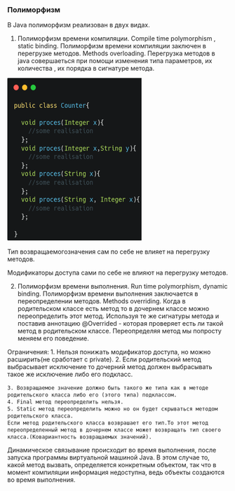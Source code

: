 ### Полиморфизм

В Java полиморфизм реализован в двух видах.

  1. Полиморфизм времени компиляции. Compile time polymorphism , static binding.
  Полиморфизм времени компиляции заключен в перегрузке методов. Methods overloading.
  Перегрузка методов в java совершаеться при помощи изменения типа параметров, их количества , их порядка в сигнатуре метода.
  
  <img src = "carbon (1).png" width = 305.6 height = 370.8></img>
  
  Тип возвращаемогозначения сам по себе не влияет на перегрузку методов.
  
  Модификаторы доступа сами по себе не влияют на перегрузку методов.
 
 2. Полиморфизм времени выполнения. Run time polymorphism, dynamic binding.
 Полиморфизм времени выполнения заключается в переопределении методов. Methods overriding.
 Когда в родительском классе есть метод то в дочернем классе можно переопределить этот метод.
 Используя те же сигнатуры метода и поставив аннотацию @Overrided - которая проверяет есть ли такой метод в родительском классе.
 Переопределяя метод  мы попросту меняем его поведение. 
 
 Ограничения:
    1. Нельзя понижать модификатор доступа, но можно расширить(не сработает с private).
    2. Если родительский метод выбрасывает исключение то дочерний метод должен выбрасывать такое же исключение либо его подкласс.
    
    3. Возвращаемое значение должно быть такого же типа как в методе родительского класса либо его (этого типа) подклассом.
    4. Final метод переопределить нельзя.
    5. Static метод переопределить можно но он будет скрываться методом родительского класса.
    Если метод родительского класса возврашает его тип.То этот метод переопределенный метод в дочернем классе может возвращать тип своего класса.(Ковариантность возвращаемых значений).
 
 Динамическое связывание происходит во время выполнения, после запуска программы виртуальной машиной Java.
 В этом случае то, какой метод вызвать, определяется конкретным объектом, так что в момент компиляции информация недоступна, 
 ведь объекты создаются во время выполнения.
 
 
 
 
 
 
 
 
 
 
 
